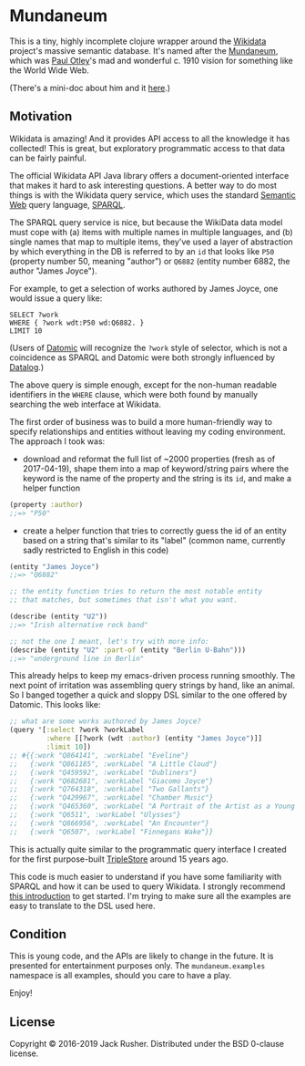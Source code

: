 # Mundaneum

This is a tiny, highly incomplete clojure wrapper around
the [Wikidata](https://www.wikidata.org/wiki/Wikidata:Main_Page)
project's massive semantic database. It's named after
the [Mundaneum](https://en.wikipedia.org/wiki/Mundaneum), which
was [Paul Otley](https://en.wikipedia.org/wiki/Paul_Otlet)'s mad and
wonderful c. 1910 vision for something like the World Wide Web.

(There's a mini-doc about him and it
[here](https://www.youtube.com/watch?v=hSyfZkVgasI).)

## Motivation

Wikidata is amazing! And it provides API access to all the knowledge
it has collected! This is great, but exploratory programmatic access
to that data can be fairly painful.

The official Wikidata API Java library offers a document-oriented
interface that makes it hard to ask interesting questions. A better
way to do most things is with the Wikidata query service, which uses
the
standard [Semantic Web](https://en.wikipedia.org/wiki/Semantic_Web)
query language, [SPARQL](https://en.wikipedia.org/wiki/SPARQL).

The SPARQL query service is nice, but because the WikiData data model
must cope with (a) items with multiple names in multiple languages,
and (b) single names that map to multiple items, they've used a layer
of abstraction by which everything in the DB is referred to by an `id`
that looks like `P50` (property number 50, meaning "author") or
`Q6882` (entity number 6882, the author "James Joyce").

For example, to get a selection of works authored by James Joyce,
one would issue a query like:

``` sparql
SELECT ?work
WHERE { ?work wdt:P50 wd:Q6882. } 
LIMIT 10
```

(Users of [Datomic](http://www.datomic.com) will recognize the `?work`
style of selector, which is not a coincidence as SPARQL and Datomic
were both strongly influenced
by [Datalog](https://en.wikipedia.org/wiki/Datalog).)

The above query is simple enough, except for the non-human readable
identifiers in the `WHERE` clause, which were both found by manually
searching the web interface at Wikidata.

The first order of business was to build a more human-friendly way to
specify relationships and entities without leaving my coding
environment. The approach I took was:

* download and reformat the full list of ~2000 properties (fresh as of
  2017-04-19), shape them into a map of keyword/string pairs where the
  keyword is the name of the property and the string is its `id`, and
  make a helper function

``` clojure
(property :author)
;;=> "P50"
```

* create a helper function that tries to correctly guess the id of an
  entity based on a string that's similar to its "label" (common name,
  currently sadly restricted to English in this code)

``` clojure
(entity "James Joyce")
;;=> "Q6882"

;; the entity function tries to return the most notable entity 
;; that matches, but sometimes that isn't what you want.

(describe (entity "U2"))
;;=> "Irish alternative rock band"

;; not the one I meant, let's try with more info:
(describe (entity "U2" :part-of (entity "Berlin U-Bahn")))
;;=> "underground line in Berlin"
```

This already helps to keep my emacs-driven process running
smoothly. The next point of irritation was assembling query strings by
hand, like an animal. So I banged together a quick and sloppy DSL
similar to the one offered by Datomic. This looks like:

``` clojure
;; what are some works authored by James Joyce?
(query '[:select ?work ?workLabel
         :where [[?work (wdt :author) (entity "James Joyce")]]
         :limit 10])
;; #{{:work "Q864141", :workLabel "Eveline"}
;;   {:work "Q861185", :workLabel "A Little Cloud"}
;;   {:work "Q459592", :workLabel "Dubliners"}
;;   {:work "Q682681", :workLabel "Giacomo Joyce"}
;;   {:work "Q764318", :workLabel "Two Gallants"}
;;   {:work "Q429967", :workLabel "Chamber Music"}
;;   {:work "Q465360", :workLabel "A Portrait of the Artist as a Young Man"}
;;   {:work "Q6511", :workLabel "Ulysses"}
;;   {:work "Q866956", :workLabel "An Encounter"}
;;   {:work "Q6507", :workLabel "Finnegans Wake"}} 
```

This is actually quite similar to the programmatic query interface I
created for the first
purpose-built [TripleStore](https://en.wikipedia.org/wiki/Triplestore)
around 15 years ago.

This code is much easier to understand if you have some familiarity
with SPARQL and how it can be used to query Wikidata. I strongly
recommend [this
introduction](https://m.wikidata.org/wiki/Wikidata:SPARQL_query_service/queries)
to get started. I'm trying to make sure all the examples are easy to
translate to the DSL used here.

## Condition

This is young code, and the APIs are likely to change in the
future. It is presented for entertainment purposes only. The
`mundaneum.examples` namespace is all examples, should you care to
have a play.

Enjoy!

## License

Copyright © 2016-2019 Jack Rusher. Distributed under the BSD 0-clause license.
